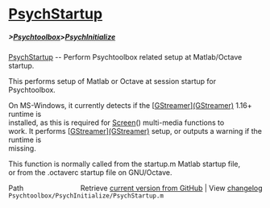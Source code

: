 # [PsychStartup](PsychStartup)
##### >[Psychtoolbox](Psychtoolbox)>[PsychInitialize](PsychInitialize)

[PsychStartup](PsychStartup) -- Perform Psychtoolbox related setup at Matlab/Octave startup.  
  
This performs setup of Matlab or Octave at session startup for  
Psychtoolbox.  
  
On MS-Windows, it currently detects if the [[GStreamer](GStreamer)][(GStreamer)]((GStreamer)) 1.16+ runtime is  
installed, as this is required for [Screen](Screen)() multi-media functions to  
work. It performs [[GStreamer](GStreamer)][(GStreamer)]((GStreamer)) setup, or outputs a warning if the runtime is  
missing.  
  
This function is normally called from the startup.m Matlab startup file,  
or from the .octaverc startup file on GNU/Octave.  
  




<div class="code_header" style="text-align:right;">
  <span style="float:left;">Path&nbsp;&nbsp;</span> <span class="counter">Retrieve <a href=
  "https://raw.github.com/Psychtoolbox-3/Psychtoolbox-3/beta/Psychtoolbox/PsychInitialize/PsychStartup.m">current version from GitHub</a> | View <a href=
  "https://github.com/Psychtoolbox-3/Psychtoolbox-3/commits/beta/Psychtoolbox/PsychInitialize/PsychStartup.m">changelog</a></span>
</div>
<div class="code">
  <code>Psychtoolbox/PsychInitialize/PsychStartup.m</code>
</div>

